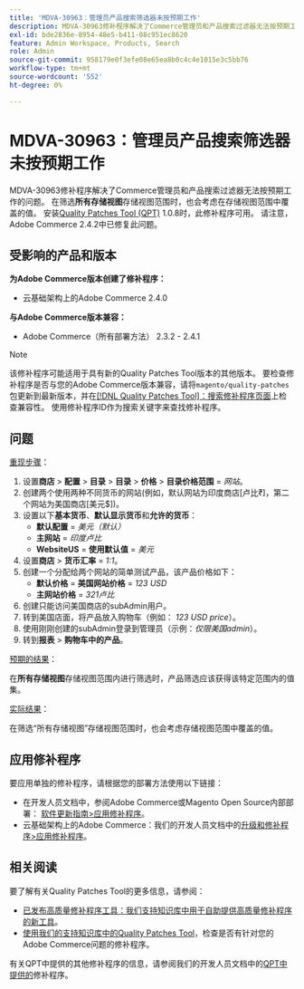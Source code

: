 ```yaml
---
title: 'MDVA-30963：管理员产品搜索筛选器未按预期工作'
description: MDVA-30963修补程序解决了Commerce管理员和产品搜索过滤器无法按预期工作的问题。 在筛选**所有存储视图**存储视图范围时，也会考虑在存储视图范围中覆盖的值。 安装[Quality Patches Tool (QPT)](/help/announcements/adobe-commerce-announcements/magento-quality-patches-released-new-tool-to-self-serve-quality-patches.md) 1.0.8后，即可使用此修补程序。 请注意，Adobe Commerce 2.4.2中已修复此问题。
exl-id: bde2836e-8954-48e5-b411-08c951ec8620
feature: Admin Workspace, Products, Search
role: Admin
source-git-commit: 958179e0f3efe08e65ea8b0c4c4e1015e3c5bb76
workflow-type: tm+mt
source-wordcount: '552'
ht-degree: 0%

---
```


# MDVA-30963：管理员产品搜索筛选器未按预期工作

MDVA-30963修补程序解决了Commerce管理员和产品搜索过滤器无法按预期工作的问题。 在筛选&#x200B;**所有存储视图**&#x200B;存储视图范围时，也会考虑在存储视图范围中覆盖的值。 安装[Quality Patches Tool (QPT)](/help/announcements/adobe-commerce-announcements/magento-quality-patches-released-new-tool-to-self-serve-quality-patches.md) 1.0.8时，此修补程序可用。 请注意，Adobe Commerce 2.4.2中已修复此问题。

## 受影响的产品和版本

**为Adobe Commerce版本创建了修补程序：**

* 云基础架构上的Adobe Commerce 2.4.0

**与Adobe Commerce版本兼容：**

* Adobe Commerce（所有部署方法） 2.3.2 - 2.4.1

>[!NOTE]
>
>该修补程序可能适用于具有新的Quality Patches Tool版本的其他版本。 要检查修补程序是否与您的Adobe Commerce版本兼容，请将`magento/quality-patches`包更新到最新版本，并在[[!DNL Quality Patches Tool]：搜索修补程序页面](https://devdocs.magento.com/quality-patches/tool.html#patch-grid)上检查兼容性。 使用修补程序ID作为搜索关键字来查找修补程序。

## 问题

<u>重现步骤</u>：

1. 设置&#x200B;**商店** > **配置** > **目录** > **目录** > **价格** > **目录价格范围** = *网站*。
1. 创建两个使用两种不同货币的网站(例如，默认网站为印度商店\[卢比₹\]，第二个网站为美国商店\[美元$\])。
1. 设置以下&#x200B;**基本货币**、**默认显示货币**&#x200B;和&#x200B;**允许的货币**：
   * **默认配置** = *美元（默认）*
   * **主网站** = *印度卢比*
   * **WebsiteUS** = **使用默认值** = *美元*
1. 设置&#x200B;**商店** > **货币汇率** = *1:1*。
1. 创建一个分配给两个网站的简单测试产品，该产品价格如下：
   * **默认价格** = **美国网站价格** = *123 USD*
   * **主网站价格** = *321卢比*
1. 创建只能访问美国商店的subAdmin用户。
1. 转到美国店面，将产品放入购物车（例如： *123 USD price*）。
1. 使用刚刚创建的subAdmin登录到管理员（示例：*仅限美国admin*）。
1. 转到&#x200B;**报表** > **购物车中的产品**。

<u>预期的结果</u>：

在&#x200B;**所有存储视图**&#x200B;存储视图范围内进行筛选时，产品筛选应该获得该特定范围内的值集。

<u>实际结果</u>：

在筛选“所有存储视图”存储视图范围时，也会考虑存储视图范围中覆盖的值。

## 应用修补程序

要应用单独的修补程序，请根据您的部署方法使用以下链接：

* 在开发人员文档中，参阅Adobe Commerce或Magento Open Source内部部署： [软件更新指南>应用修补程序](https://devdocs.magento.com/guides/v2.4/comp-mgr/patching/mqp.html)。
* 云基础架构上的Adobe Commerce：我们的开发人员文档中的[升级和修补程序>应用修补程序](https://devdocs.magento.com/cloud/project/project-patch.html)。

## 相关阅读

要了解有关Quality Patches Tool的更多信息，请参阅：

* [已发布高质量修补程序工具：我们支持知识库中用于自助提供高质量修补程序的新工具](/help/announcements/adobe-commerce-announcements/magento-quality-patches-released-new-tool-to-self-serve-quality-patches.md)。
* [使用我们的支持知识库中的Quality Patches Tool](/help/support-tools/patches-available-in-qpt-tool/check-patch-for-magento-issue-with-magento-quality-patches.md)，检查是否有针对您的Adobe Commerce问题的修补程序。

有关QPT中提供的其他修补程序的信息，请参阅我们的开发人员文档中的[QPT中提供的](https://devdocs.magento.com/quality-patches/tool.html#patch-grid)修补程序。
